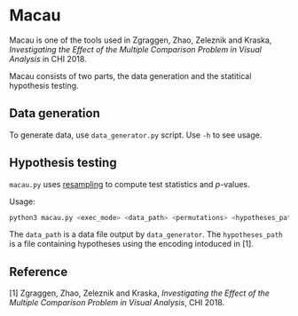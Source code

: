 # Macau

Macau is one of the tools used in Zgraggen, Zhao, Zeleznik and Kraska, _Investigating the Effect of the Multiple Comparison Problem in Visual Analysis_ in CHI 2018.

Macau consists of two parts, the data generation and the statitical hypothesis testing.

## Data generation

To generate data, use `data_generator.py` script.  Use `-h` to see usage.

## Hypothesis testing

`macau.py` uses [resampling](https://en.wikipedia.org/wiki/Resampling_(statistics)) to compute test statistics and _p_-values.

Usage:
```bash
python3 macau.py <exec_mode> <data_path> <permutations> <hypotheses_path>
```
The `data_path` is a data file output by `data_generator`.
The `hypotheses_path` is a file containing hypotheses using the encoding intoduced in [1].

## Reference
[1] Zgraggen, Zhao, Zeleznik and Kraska, _Investigating the Effect of the Multiple Comparison Problem in Visual Analysis_, CHI 2018.
